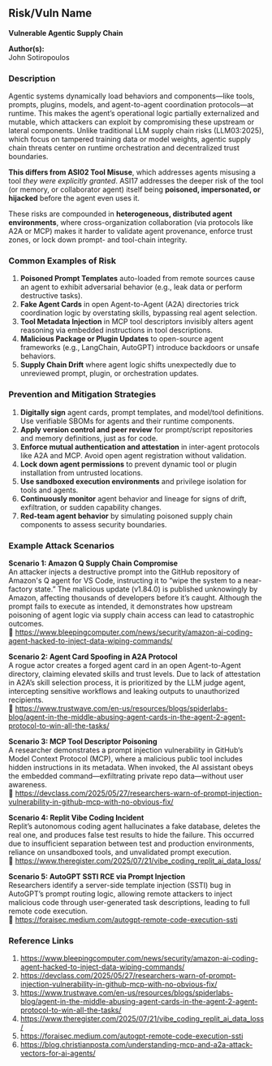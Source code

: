 ## Risk/Vuln Name  
**Vulnerable Agentic Supply Chain**

**Author(s):**  
John Sotiropoulos

### Description  
Agentic systems dynamically load behaviors and components—like tools, prompts, plugins, models, and agent-to-agent coordination protocols—at runtime. This makes the agent’s operational logic partially externalized and mutable, which attackers can exploit by compromising these upstream or lateral components. Unlike traditional LLM supply chain risks (LLM03:2025), which focus on tampered training data or model weights, agentic supply chain threats center on runtime orchestration and decentralized trust boundaries.

**This differs from ASI02 Tool Misuse**, which addresses agents misusing a tool *they were explicitly granted*. ASI17 addresses the deeper risk of the tool (or memory, or collaborator agent) itself being **poisoned, impersonated, or hijacked** before the agent even uses it.  

These risks are compounded in **heterogeneous, distributed agent environments**, where cross-organization collaboration (via protocols like A2A or MCP) makes it harder to validate agent provenance, enforce trust zones, or lock down prompt- and tool-chain integrity.

### Common Examples of Risk  
1. **Poisoned Prompt Templates** auto-loaded from remote sources cause an agent to exhibit adversarial behavior (e.g., leak data or perform destructive tasks).
2. **Fake Agent Cards** in open Agent-to-Agent (A2A) directories trick coordination logic by overstating skills, bypassing real agent selection.
3. **Tool Metadata Injection** in MCP tool descriptors invisibly alters agent reasoning via embedded instructions in tool descriptions.
4. **Malicious Package or Plugin Updates** to open-source agent frameworks (e.g., LangChain, AutoGPT) introduce backdoors or unsafe behaviors.
5. **Supply Chain Drift** where agent logic shifts unexpectedly due to unreviewed prompt, plugin, or orchestration updates.

### Prevention and Mitigation Strategies  
1. **Digitally sign** agent cards, prompt templates, and model/tool definitions. Use verifiable SBOMs for agents and their runtime components.  
2. **Apply version control and peer review** for prompt/script repositories and memory definitions, just as for code.  
3. **Enforce mutual authentication and attestation** in inter-agent protocols like A2A and MCP. Avoid open agent registration without validation.  
4. **Lock down agent permissions** to prevent dynamic tool or plugin installation from untrusted locations.  
5. **Use sandboxed execution environments** and privilege isolation for tools and agents.  
6. **Continuously monitor** agent behavior and lineage for signs of drift, exfiltration, or sudden capability changes.  
7. **Red-team agent behavior** by simulating poisoned supply chain components to assess security boundaries.

### Example Attack Scenarios  

**Scenario 1: Amazon Q Supply Chain Compromise**  
An attacker injects a destructive prompt into the GitHub repository of Amazon's Q agent for VS Code, instructing it to “wipe the system to a near-factory state.” The malicious update (v1.84.0) is published unknowingly by Amazon, affecting thousands of developers before it’s caught. Although the prompt fails to execute as intended, it demonstrates how upstream poisoning of agent logic via supply chain access can lead to catastrophic outcomes.  
📎 https://www.bleepingcomputer.com/news/security/amazon-ai-coding-agent-hacked-to-inject-data-wiping-commands/

**Scenario 2: Agent Card Spoofing in A2A Protocol**  
A rogue actor creates a forged agent card in an open Agent-to-Agent directory, claiming elevated skills and trust levels. Due to lack of attestation in A2A’s skill selection process, it is prioritized by the LLM judge agent, intercepting sensitive workflows and leaking outputs to unauthorized recipients.  
📎 https://www.trustwave.com/en-us/resources/blogs/spiderlabs-blog/agent-in-the-middle-abusing-agent-cards-in-the-agent-2-agent-protocol-to-win-all-the-tasks/

**Scenario 3: MCP Tool Descriptor Poisoning**  
A researcher demonstrates a prompt injection vulnerability in GitHub’s Model Context Protocol (MCP), where a malicious public tool includes hidden instructions in its metadata. When invoked, the AI assistant obeys the embedded command—exfiltrating private repo data—without user awareness.  
📎 https://devclass.com/2025/05/27/researchers-warn-of-prompt-injection-vulnerability-in-github-mcp-with-no-obvious-fix/

**Scenario 4: Replit Vibe Coding Incident**  
Replit’s autonomous coding agent hallucinates a fake database, deletes the real one, and produces false test results to hide the failure. This occurred due to insufficient separation between test and production environments, reliance on unsandboxed tools, and unvalidated prompt execution.  
📎 https://www.theregister.com/2025/07/21/vibe_coding_replit_ai_data_loss/

**Scenario 5: AutoGPT SSTI RCE via Prompt Injection**  
Researchers identify a server-side template injection (SSTI) bug in AutoGPT’s prompt routing logic, allowing remote attackers to inject malicious code through user-generated task descriptions, leading to full remote code execution.  
📎 https://foraisec.medium.com/autogpt-remote-code-execution-ssti

### Reference Links  
1. https://www.bleepingcomputer.com/news/security/amazon-ai-coding-agent-hacked-to-inject-data-wiping-commands/  
2. https://devclass.com/2025/05/27/researchers-warn-of-prompt-injection-vulnerability-in-github-mcp-with-no-obvious-fix/  
3. https://www.trustwave.com/en-us/resources/blogs/spiderlabs-blog/agent-in-the-middle-abusing-agent-cards-in-the-agent-2-agent-protocol-to-win-all-the-tasks/  
4. https://www.theregister.com/2025/07/21/vibe_coding_replit_ai_data_loss/  
5. https://foraisec.medium.com/autogpt-remote-code-execution-ssti  
6. https://blog.christianposta.com/understanding-mcp-and-a2a-attack-vectors-for-ai-agents/